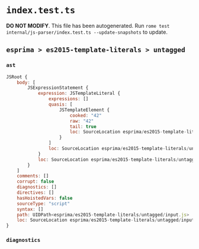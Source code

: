 # `index.test.ts`

**DO NOT MODIFY**. This file has been autogenerated. Run `rome test internal/js-parser/index.test.ts --update-snapshots` to update.

## `esprima > es2015-template-literals > untagged`

### `ast`

```javascript
JSRoot {
	body: [
		JSExpressionStatement {
			expression: JSTemplateLiteral {
				expressions: []
				quasis: [
					JSTemplateElement {
						cooked: "42"
						raw: "42"
						tail: true
						loc: SourceLocation esprima/es2015-template-literals/untagged/input.js 1:1-1:3
					}
				]
				loc: SourceLocation esprima/es2015-template-literals/untagged/input.js 1:0-1:4
			}
			loc: SourceLocation esprima/es2015-template-literals/untagged/input.js 1:0-1:4
		}
	]
	comments: []
	corrupt: false
	diagnostics: []
	directives: []
	hasHoistedVars: false
	sourceType: "script"
	syntax: []
	path: UIDPath<esprima/es2015-template-literals/untagged/input.js>
	loc: SourceLocation esprima/es2015-template-literals/untagged/input.js 1:0-2:0
}
```

### `diagnostics`

```

```
